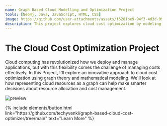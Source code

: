 ```yaml
---
name: Graph Based Cloud Modelling and Optimization Project
tools: [Neo4j, Java, JavaScript, HTML, CSS]
image: https://github.com/user-attachments/assets/f5281be9-94f3-4d3d-99b4-cf2e2d45deae
description: This project explores cloud cost optimization by modeling cloud resources as a graph to enable smarter resource allocation and cost management.
---
```


# The Cloud Cost Optimization Project

Cloud computing has revolutionized how we deploy and manage applications, but with this flexibility comes the challenge of managing costs effectively. In this Project, I'll explore an innovative approach to cloud cost optimization using graph theory and mathematical modeling. We'll look at how representing cloud resources as a graph can help make smarter decisions about resource allocation and cost management.

![preview](https://github.com/user-attachments/assets/f5281be9-94f3-4d3d-99b4-cf2e2d45deae)

<p class="text-center">
{% include elements/button.html link="https://github.com/techyvenki/graph-based-cloud-cost-optimizer/tree/main" text="Learn More" %}
</p>